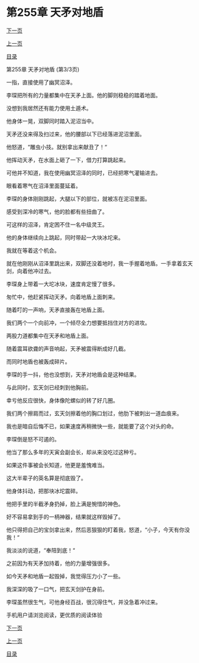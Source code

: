 <h1>第255章  天矛对地盾</h1>
            <div><p><a href="./765_%E7%AC%AC256%E7%AB%A0_%E7%99%BD%E8%99%8E.md">下一页</a></p><p><a href="./763_%E7%AC%AC255%E7%AB%A0_%E5%A4%A9%E7%9F%9B%E5%AF%B9%E5%9C%B0%E7%9B%BE.md">上一页</a></p><p><a href="../">目录</a></p></div>
            <div><p>第255章  天矛对地盾 (第3/3页)</p><p>一指，直接使用了幽冥沼泽。</p><p>李琛把所有的力量都集中在天矛上面。他的脚则稳稳的踏着地面。</p><p>没想到我居然还有能力使用土遁术。</p><p>他身体一晃，双脚同时踏入泥沼当中。</p><p>天矛还没来得及扫过来，他的腰部以下已经落进泥沼里面。</p><p>他怒道，“雕虫小技。就别拿出来献丑了！“</p><p>他挥动天矛，在水面上砸了一下，借力打算跳起来。</p><p>可他并不知道，我在使用幽冥沼泽的同时，已经把寒气灌输进去。</p><p>眼看着寒气在沼泽里面蔓延着。</p><p>李琛的身体刚刚跳起，大腿以下的部位，就被冻在泥沼里面。</p><p>感受到深冷的寒气，他的脸都有些扭曲了。</p><p>可这样的沼泽，肯定困不住一名中级灵王。</p><p>他的身体继续向上跳起，同时带起一大块冰坨来。</p><p>我就在等着这个机会。</p><p>就在他刚刚从沼泽里跳出来，双脚还没着地时，我一手握着地盾。一手拿着玄天剑，向着他冲过去。</p><p>李琛身上带着一大坨冰块，速度肯定慢了很多。</p><p>匆忙中，他赶紧挥动天矛。向着地盾上面刺来。</p><p>随着叮的一声响，天矛直接轰在地盾上面。</p><p>我们两个一个向前冲，一个倾尽全力想要抵挡住对方的进攻。</p><p>两股力道都集中在天矛和地盾上面。</p><p>随着震耳欲聋的声音响起，天矛被震得断成好几截。</p><p>而同时地盾也被轰成碎片。</p><p>李琛的手一抖，他也没想到，天矛对地盾会是这种结果。</p><p>与此同时，玄天剑已经刺到他胸前。</p><p>幸亏他反应很快，身体像陀螺似的转了好几圈。</p><p>我们两个擦肩而过，玄天剑擦着他的胸口划过，他肋下被刺出一道血痕来。</p><p>我也是暗自后悔不已，如果速度再稍微快一些，就能要了这个对头的命。</p><p>李琛倒是怒不可遏的。</p><p>他当了那么多年的天寅会副会长，却从来没吃过这种亏。</p><p>如果这件事被会长知道，他更是羞愧难当。</p><p>这大半辈子的英名算是彻底毁了。</p><p>他身体抖动，把那块冰坨震碎。</p><p>他把手里的半截矛身扔掉，脸上满是惋惜的神色。</p><p>好不容易拿到手的一柄神器，结果就这样毁掉了。</p><p>他只得把自己的宝剑拿出来，然后恶狠狠的盯着我，怒道，“小子，今天有你没我！“</p><p>我淡淡的说道，“奉陪到底！“</p><p>之前因为有天矛加持着，他的力量增强很多。</p><p>如今天矛和地盾一起毁掉，我觉得压力小了一些。</p><p>我深深的吸了一口气，把玄天剑护在身前。</p><p>李琛虽然很生气，可他身经百战，很沉得住气，并没急着冲过来。</p><p>手机用户请浏览阅读，更优质的阅读体验</p></div>
            <div><p><a href="./765_%E7%AC%AC256%E7%AB%A0_%E7%99%BD%E8%99%8E.md">下一页</a></p><p><a href="./763_%E7%AC%AC255%E7%AB%A0_%E5%A4%A9%E7%9F%9B%E5%AF%B9%E5%9C%B0%E7%9B%BE.md">上一页</a></p><p><a href="../">目录</a></p></div>